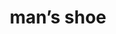 ---
layout: smileys&emotion
title: man’s shoe
emoji: mans_shoe
permalink: 👞.html
image: assets/img/3moji/mans_shoe.png
---